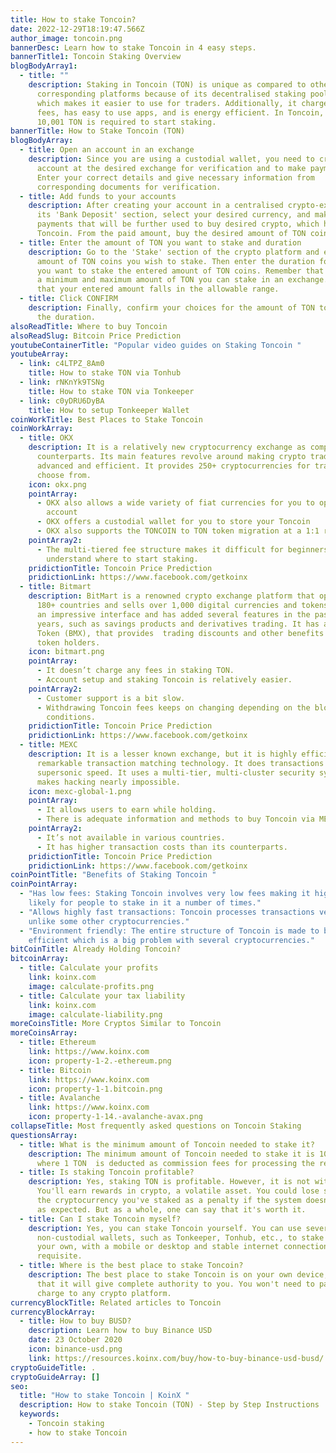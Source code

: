 ```yaml
---
title: How to stake Toncoin?
date: 2022-12-29T18:19:47.566Z
author_image: toncoin.png
bannerDesc: Learn how to stake Toncoin in 4 easy steps.
bannerTitle1: Toncoin Staking Overview
blogBodyArray1:
  - title: ""
    description: Staking in Toncoin (TON) is unique as compared to other
      corresponding platforms because of its decentralised staking pool system,
      which makes it easier to use for traders. Additionally, it charges tiny
      fees, has easy to use apps, and is energy efficient. In Toncoin, at least
      10,001 TON is required to start staking.
bannerTitle: How to Stake Toncoin (TON)
blogBodyArray:
  - title: Open an account in an exchange
    description: Since you are using a custodial wallet, you need to create an
      account at the desired exchange for verification and to make payments.
      Enter your correct details and give necessary information from
      corresponding documents for verification.
  - title: Add funds to your accounts
    description: After creating your account in a centralised crypto-exchange, go to
      its 'Bank Deposit' section, select your desired currency, and make
      payments that will be further used to buy desired crypto, which here is
      Toncoin. From the paid amount, buy the desired amount of TON coins.
  - title: Enter the amount of TON you want to stake and duration
    description: Go to the 'Stake' section of the crypto platform and enter the
      amount of TON coins you wish to stake. Then enter the duration for which
      you want to stake the entered amount of TON coins. Remember that there is
      a minimum and maximum amount of TON you can stake in an exchange. Ensure
      that your entered amount falls in the allowable range.
  - title: Click CONFIRM
    description: Finally, confirm your choices for the amount of TON to stake and
      the duration.
alsoReadTitle: Where to buy Toncoin
alsoReadSlug: Bitcoin Price Prediction
youtubeContainerTitle: "Popular video guides on Staking Toncoin "
youtubeArray:
  - link: c4LTPZ_8Am0
    title: How to stake TON via Tonhub
  - link: rNKnYk9TSNg
    title: How to stake TON via Tonkeeper
  - link: c0yDRU6DyBA
    title: How to setup Tonkeeper Wallet
coinWorkTitle: Best Places to Stake Toncoin
coinWorkArray:
  - title: OKX
    description: It is a relatively new cryptocurrency exchange as compared to its
      counterparts. Its main features revolve around making crypto trading
      advanced and efficient. It provides 250+ cryptocurrencies for traders to
      choose from.
    icon: okx.png
    pointArray:
      - OKX also allows a wide variety of fiat currencies for you to open an
        account
      - OKX offers a custodial wallet for you to store your Toncoin
      - OKX also supports the TONCOIN to TON token migration at a 1:1 ratio
    pointArray2:
      - The multi-tiered fee structure makes it difficult for beginners to
        understand where to start staking.
    pridictionTitle: Toncoin Price Prediction
    pridictionLink: https://www.facebook.com/getkoinx
  - title: Bitmart
    description: BitMart is a renowned crypto exchange platform that operates in
      180+ countries and sells over 1,000 digital currencies and tokens. It has
      an impressive interface and has added several features in the past few
      years, such as savings products and derivatives trading. It has a BitMart
      Token (BMX), that provides  trading discounts and other benefits to the
      token holders.
    icon: bitmart.png
    pointArray:
      - It doesn’t charge any fees in staking TON.
      - Account setup and staking Toncoin is relatively easier.
    pointArray2:
      - Customer support is a bit slow.
      - Withdrawing Toncoin fees keeps on changing depending on the blockchain
        conditions.
    pridictionTitle: Toncoin Price Prediction
    pridictionLink: https://www.facebook.com/getkoinx
  - title: MEXC
    description: It is a lesser known exchange, but it is highly efficient and has
      remarkable transaction matching technology. It does transactions at around
      supersonic speed. It uses a multi-tier, multi-cluster security system that
      makes hacking nearly impossible.
    icon: mexc-global-1.png
    pointArray:
      - It allows users to earn while holding.
      - There is adequate information and methods to buy Toncoin via MEXC
    pointArray2:
      - It’s not available in various countries.
      - It has higher transaction costs than its counterparts.
    pridictionTitle: Toncoin Price Prediction
    pridictionLink: https://www.facebook.com/getkoinx
coinPointTitle: "Benefits of Staking Toncoin "
coinPointArray:
  - "Has low fees: Staking Toncoin involves very low fees making it highly
    likely for people to stake in it a number of times."
  - "Allows highly fast transactions: Toncoin processes transactions very fast
    unlike some other cryptocurrencies."
  - "Environment friendly: The entire structure of Toncoin is made to be energy
    efficient which is a big problem with several cryptocurrencies."
bitCoinTitle: Already Holding Toncoin?
bitcoinArray:
  - title: Calculate your profits
    link: koinx.com
    image: calculate-profits.png
  - title: Calculate your tax liability
    link: koinx.com
    image: calculate-liability.png
moreCoinsTitle: More Cryptos Similar to Toncoin
moreCoinsArray:
  - title: Ethereum
    link: https://www.koinx.com
    icon: property-1-2.-ethereum.png
  - title: Bitcoin
    link: https://www.koinx.com
    icon: property-1-1.bitcoin.png
  - title: Avalanche
    link: https://www.koinx.com
    icon: property-1-14.-avalanche-avax.png
collapseTitle: Most frequently asked questions on Toncoin Staking
questionsArray:
  - title: What is the minimum amount of Toncoin needed to stake it?
    description: The minimum amount of Toncoin needed to stake it is 10,001 TON,
      where 1 TON  is deducted as commission fees for processing the request.
  - title: Is staking Toncoin profitable?
    description: Yes, staking TON is profitable. However, it is not without risk.
      You'll earn rewards in crypto, a volatile asset. You could lose some of
      the cryptocurrency you've staked as a penalty if the system doesn't work
      as expected. But as a whole, one can say that it's worth it.
  - title: Can I stake Toncoin myself?
    description: Yes, you can stake Toncoin yourself. You can use several
      non-custodial wallets, such as Tonkeeper, Tonhub, etc., to stake it on
      your own, with a mobile or desktop and stable internet connection a basic
      requisite.
  - title: Where is the best place to stake Toncoin?
    description: The best place to stake Toncoin is on your own device, considering
      that it will give complete authority to you. You won't need to pay any
      charge to any crypto platform.
currencyBlockTitle: Related articles to Toncoin
currencyBlockArray:
  - title: How to buy BUSD?
    description: Learn how to buy Binance USD
    date: 23 October 2020
    icon: binance-usd.png
    link: https://resources.koinx.com/buy/how-to-buy-binance-usd-busd/
cryptoGuideTitle: .
cryptoGuideArray: []
seo:
  title: "How to stake Toncoin | KoinX "
  description: How to stake Toncoin (TON) - Step by Step Instructions
  keywords:
    - Toncoin staking
    - how to stake Toncoin
---
```

